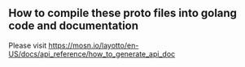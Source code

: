 
## How to compile these proto files into golang code and documentation
Please visit https://mosn.io/layotto/en-US/docs/api_reference/how_to_generate_api_doc